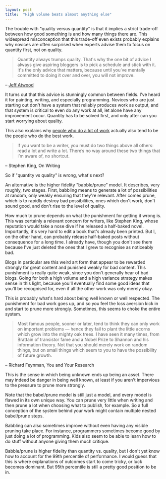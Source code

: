 ```yaml
---
layout: post
title:  "High volume beats almost anything else"
---
```

The trouble with "quality versus quantity" is that it implies a strict trade-off between how good something is and how many things there are. This widespread misconception that this trade-off even exists probably explains why novices are often surprised when experts advise them to focus on quantity first, not on quality.

> Quantity always trumps quality. That's why the one bit of advice I always give aspiring bloggers is to pick a schedule and stick with it. It's the only advice that matters, because until you've mentally committed to doing it over and over, you will not improve.

– [Jeff Atwood](https://blog.codinghorror.com/quantity-always-trumps-quality/)

It turns out that this advice is stunningly common between fields. I've heard it for painting, writing, and especially programming. Novices who are just starting out don't have a system that reliably produces work as output, and that system is critical to even do any work at all, let alone have any improvement occur. Quantity has to be solved first, and only after can you start worrying about quality. 

This also explains why [people who do a lot of work](https://applieddivinitystudies.com/trying/) actually also tend to be the people who do the best work.

> If you want to be a writer, you must do two things above all others: read a lot and write a lot. There’s no way around these two things that I’m aware of, no shortcut.

– Stephen King, On Writing

So if "quantity vs quality" is wrong, what's next?

An alternative is the higher fidelity "babble/prune" model. It describes, very roughly, two stages. First, babbling means to generate a lot of possibilities at random, only weakly ensuring that they're relevant. After comes prune, which is to rapidly destroy bad possibilities, ones which don't work, don't sound good, and don't rise to the level of quality.

How much to prune depends on what the punishment for getting it wrong is. This was certainly a relevant concern for writers, like Stephen King, whose reputation would take a nose dive if he released a half-baked novel. Importantly, it's very hard to edit a book that's already been printed. But I, on the other hand, can probably release half-baked posts without consequence for a long time. I already have, though you don't see them because I've just deleted the ones that I grew to recognise as noticeably bad.

Blogs in particular are this weird art form that appear to be rewarded strongly for great content and punished weakly for bad content. This punishment is really quite weak, since you don't generally hear of bad blogs. Going for both a high volume and a high variance strategy makes sense in this light, because you'll eventually find some good ideas that you'll be recognised for, even if all the other work was only merely okay.

This is probably what's hard about being well known or well respected. The punishment for bad work goes up, and so you feel the loss aversion kick in and start to prune more strongly. Sometimes, this seems to choke the entire system. 

> Most famous people, sooner or later, tend to think they can only work on important problems — hence they fail to plant the little acorns which grow into the mighty oak trees. I have seen it many times, from Brattain of transistor fame and a Nobel Prize to Shannon and his information theory. Not that you should merely work on random things, but on small things which seem to you to have the possibility of future growth.

– Richard Feynman, You and Your Research

This is the sense in which being unknown ends up being an asset. There may indeed be danger in being well known, at least if you aren't impervious to the pressure to prune more strongly.

Note that the babel/prune model is still just a model, and every model is flawed in its own unique way. You can prune very little when writing and then prune a lot when choosing what to publish, for example. So a full conception of the system behind your work might contain multiple nested babel/prune steps.

Babbling can also sometimes improve without even having any visible pruning take place. For instance, programmers sometimes become good by just doing a lot of programming. Kids also seem to be able to learn how to do stuff without anyone giving them much critique. 

Babble/prune is higher fidelity than quantity vs. quality, but I don't yet know how to account for the 99th percentile of performance. I would guess that this is where explanations of outcomes start to come tricky, or luck becomes dominant. But 95th percentile is still a pretty good position to be in.